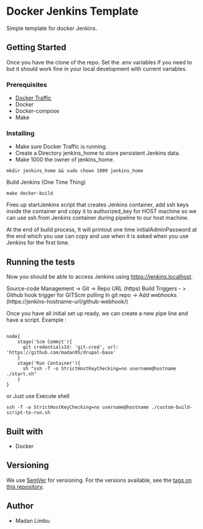 # Docker Jenkins Template

Simple template for docker Jenkins.

## Getting Started

Once you have the clone of the repo. Set the .env variables if you need to but it should work fine in your local development with current variables.

### Prerequisites
- [Docker Traffic](https://github.com/madan95/docker-traffic)
- Docker
- Docker-compose
- Make

### Installing

- Make sure Docker Traffic is running.
- Create a Directory jenkins_home to store persistent Jenkins data.
- Make 1000 the owner of jenkins_home.

`` mkdir jenkins_home && sudo chown 1000 jenkins_home ``

Build Jenkins (One Time Thing)

```
make docker-build
```

Fires up startJenkins script that creates Jenkins container, add ssh keys inside the container and copy it to authorized_key for HOST machine so we can use ssh from Jenkins container during pipeline to our host machine.

At the end of build process, It will printout one time initialAdminPassword at the end which you use can copy and use when it is asked when you use Jenkins for the first time.


## Running the tests

Now you should be able to access Jenkins using https://jenkins.localhost.

Source-code Management -> Git -> Repo URL (https)
Build Triggers - > Github hook trigger for GITScm polling
In git repo -> Add webhooks (https://jenkins-hostname-url/github-webhook/) 

Once you have all initial set up ready, we can create a new pipe line and have a script. Example :

```

node{
    stage('Scm Commit'){
      git credentialsId: 'git-cred', url: 'https://github.com/madan95/drupal-base'
    }
    stage('Run Container'){
      sh "ssh -T -o StrictHostKeyChecking=no username@hostname ./start.sh"
    }
}

```
or Just use Execute shell 

```
ssh -T -o StrictHostKeyChecking=no username@hostname ./custom-build-script-to-run.sh
```

## Built with

- Docker

## Versioning

We use [SemVer](https://semver.org/) for versioning. For the versions available, see the [tags on this repository](https://github.com/madan95/dockerTemple/tags).


## Author
- Madan Limbu
